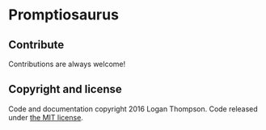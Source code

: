 # Promptiosaurus

## Contribute

Contributions are always welcome!


## Copyright and license

Code and documentation copyright 2016 Logan Thompson. Code released under [the MIT license](https://github.com/Cobbleopolis/Promptiosaurus/blob/master/LICENSE).